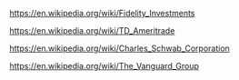

https://en.wikipedia.org/wiki/Fidelity_Investments

https://en.wikipedia.org/wiki/TD_Ameritrade

https://en.wikipedia.org/wiki/Charles_Schwab_Corporation

https://en.wikipedia.org/wiki/The_Vanguard_Group


